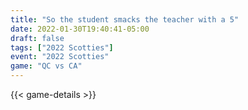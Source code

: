 ```yaml
---
title: "So the student smacks the teacher with a 5"
date: 2022-01-30T19:40:41-05:00
draft: false
tags: ["2022 Scotties"]
event: "2022 Scotties"
game: "QC vs CA"
---
```

{{< game-details >}}
<!--more-->

